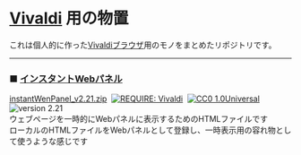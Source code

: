 # [Vivaldi] 用の物置
<!--
[![REQUIRE: Vivaldi](https://img.shields.io/static/v1?label=vivaldi&message=utils&color=ef3939&logo=vivaldi)][vivaldi]&nbsp;
[![CC0 1.0Universal](https://img.shields.io/static/v1?label=license&message=CC0&color=28c)](https://creativecommons.org/publicdomain/zero/1.0/ "CC0 1.0Universal")&nbsp;
![version 2.21](https://img.shields.io/static/v1?label=version&message=2.21&color=2a2 "version: 2.21")&nbsp;
<br/> -->

これは個人的に作った[Vivaldiブラウザ][vivaldi]用のモノをまとめたリポジトリです。
<br/>

[vivaldi]: https://vivaldi.com/ "Powerful. Personal. Private."

- - - - - - - -
### ■ [インスタントWebパネル](/instantWebPanel)  
[instantWenPanel_v2\.21\.zip](https://github.com/hongkong3/MyStorage-vivaldi/releases/download/iwp-v2.21/instantWebPanel_v221.zip)&nbsp;
[![REQUIRE: Vivaldi](https://img.shields.io/static/v1?label=vivaldi&message=utils&color=ef3939&logo=vivaldi)][vivaldi]&nbsp;
[![CC0 1.0Universal](https://img.shields.io/static/v1?label=license&message=CC0&color=28c)](https://creativecommons.org/publicdomain/zero/1.0/ "CC0 1.0Universal")&nbsp;
![version 2.21](https://img.shields.io/static/v1?label=version&message=2.21&color=2a2 "version: 2.21")&nbsp;
<br/>
ウェブページを一時的にWebパネルに表示するためのHTMLファイルです  
ローカルのHTMLファイルをWebパネルとして登録し、一時表示用の容れ物として使うような感じです  

